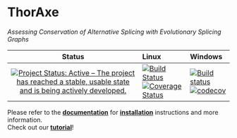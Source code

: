 # ThorAxe
*Assessing Conservation of Alternative Splicing with Evolutionary Splicing Graphs*

Status                     |Linux                     |Windows                    
:-------------------------:|:-------------------------|:-------------------------
[![Project Status: Active – The project has reached a stable, usable state and is being actively developed.](https://www.repostatus.org/badges/latest/active.svg)](https://www.repostatus.org/#active) | [![Build Status](https://travis-ci.com/PhyloSofS-Team/thoraxe.svg?branch=master)](https://travis-ci.com/PhyloSofS-Team/thoraxe)<br/>[![Coverage Status](https://coveralls.io/repos/github/PhyloSofS-Team/thoraxe/badge.svg?branch=master)](https://coveralls.io/github/PhyloSofS-Team/thoraxe?branch=master) | [![Build status](https://ci.appveyor.com/api/projects/status/dn2v8q4jmgpvo64e?svg=true)](https://ci.appveyor.com/project/diegozea/thoraxe)<br/>[![codecov](https://codecov.io/gh/PhyloSofS-Team/thoraxe/branch/master/graph/badge.svg)](https://codecov.io/gh/PhyloSofS-Team/thoraxe)

Please refer to the [**documentation**](https://phylosofs-team.github.io/thoraxe/)
for [**installation**](https://phylosofs-team.github.io/thoraxe/installation.html)
instructions and more information.  
Check out our [**tutorial**](https://www.youtube.com/watch?v=Z96985kX-uY)!
